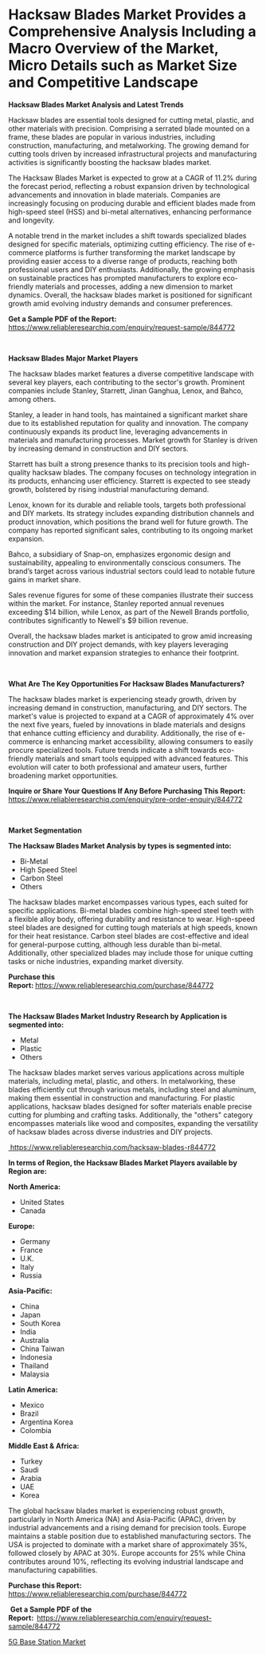 <p><h1>Hacksaw Blades Market Provides a Comprehensive Analysis Including a Macro Overview of the Market, Micro Details such as Market Size and Competitive Landscape</h1></p><p><strong>Hacksaw Blades Market Analysis and Latest Trends</strong></p>
<p><p>Hacksaw blades are essential tools designed for cutting metal, plastic, and other materials with precision. Comprising a serrated blade mounted on a frame, these blades are popular in various industries, including construction, manufacturing, and metalworking. The growing demand for cutting tools driven by increased infrastructural projects and manufacturing activities is significantly boosting the hacksaw blades market.</p><p>The Hacksaw Blades Market is expected to grow at a CAGR of 11.2% during the forecast period, reflecting a robust expansion driven by technological advancements and innovation in blade materials. Companies are increasingly focusing on producing durable and efficient blades made from high-speed steel (HSS) and bi-metal alternatives, enhancing performance and longevity.</p><p>A notable trend in the market includes a shift towards specialized blades designed for specific materials, optimizing cutting efficiency. The rise of e-commerce platforms is further transforming the market landscape by providing easier access to a diverse range of products, reaching both professional users and DIY enthusiasts. Additionally, the growing emphasis on sustainable practices has prompted manufacturers to explore eco-friendly materials and processes, adding a new dimension to market dynamics. Overall, the hacksaw blades market is positioned for significant growth amid evolving industry demands and consumer preferences.</p></p>
<p><strong>Get a Sample PDF of the Report:&nbsp;</strong> <a href="https://www.reliableresearchiq.com/enquiry/request-sample/844772?utm_campaign=2200&utm_medium=2&utm_source=Github&utm_content=ia&utm_term=17022025&utm_id=hacksaw-blades">https://www.reliableresearchiq.com/enquiry/request-sample/844772</a></p>
<p>&nbsp;</p>
<p><strong>Hacksaw Blades Major Market Players</strong></p>
<p><p>The hacksaw blades market features a diverse competitive landscape with several key players, each contributing to the sector's growth. Prominent companies include Stanley, Starrett, Jinan Ganghua, Lenox, and Bahco, among others.</p><p>Stanley, a leader in hand tools, has maintained a significant market share due to its established reputation for quality and innovation. The company continuously expands its product line, leveraging advancements in materials and manufacturing processes. Market growth for Stanley is driven by increasing demand in construction and DIY sectors.</p><p>Starrett has built a strong presence thanks to its precision tools and high-quality hacksaw blades. The company focuses on technology integration in its products, enhancing user efficiency. Starrett is expected to see steady growth, bolstered by rising industrial manufacturing demand.</p><p>Lenox, known for its durable and reliable tools, targets both professional and DIY markets. Its strategy includes expanding distribution channels and product innovation, which positions the brand well for future growth. The company has reported significant sales, contributing to its ongoing market expansion.</p><p>Bahco, a subsidiary of Snap-on, emphasizes ergonomic design and sustainability, appealing to environmentally conscious consumers. The brand’s target across various industrial sectors could lead to notable future gains in market share.</p><p>Sales revenue figures for some of these companies illustrate their success within the market. For instance, Stanley reported annual revenues exceeding $14 billion, while Lenox, as part of the Newell Brands portfolio, contributes significantly to Newell's $9 billion revenue.</p><p>Overall, the hacksaw blades market is anticipated to grow amid increasing construction and DIY project demands, with key players leveraging innovation and market expansion strategies to enhance their footprint.</p></p>
<p>&nbsp;</p>
<p><strong>What Are The Key Opportunities For Hacksaw Blades Manufacturers?</strong></p>
<p><p>The hacksaw blades market is experiencing steady growth, driven by increasing demand in construction, manufacturing, and DIY sectors. The market's value is projected to expand at a CAGR of approximately 4% over the next five years, fueled by innovations in blade materials and designs that enhance cutting efficiency and durability. Additionally, the rise of e-commerce is enhancing market accessibility, allowing consumers to easily procure specialized tools. Future trends indicate a shift towards eco-friendly materials and smart tools equipped with advanced features. This evolution will cater to both professional and amateur users, further broadening market opportunities.</p></p>
<p><strong>Inquire or Share Your Questions If Any Before Purchasing This Report:</strong> <a href="https://www.reliableresearchiq.com/enquiry/pre-order-enquiry/844772?utm_campaign=2200&utm_medium=2&utm_source=Github&utm_content=ia&utm_term=17022025&utm_id=hacksaw-blades">https://www.reliableresearchiq.com/enquiry/pre-order-enquiry/844772</a></p>
<p>&nbsp;</p>
<p><strong>Market Segmentation</strong></p>
<p><strong>The Hacksaw Blades Market Analysis by types is segmented into:</strong></p>
<p><ul><li>Bi-Metal</li><li>High Speed Steel</li><li>Carbon Steel</li><li>Others</li></ul></p>
<p><p>The hacksaw blades market encompasses various types, each suited for specific applications. Bi-metal blades combine high-speed steel teeth with a flexible alloy body, offering durability and resistance to wear. High-speed steel blades are designed for cutting tough materials at high speeds, known for their heat resistance. Carbon steel blades are cost-effective and ideal for general-purpose cutting, although less durable than bi-metal. Additionally, other specialized blades may include those for unique cutting tasks or niche industries, expanding market diversity.</p></p>
<p><strong>Purchase this Report:&nbsp;</strong><a href="https://www.reliableresearchiq.com/purchase/844772?utm_campaign=2200&utm_medium=2&utm_source=Github&utm_content=ia&utm_term=17022025&utm_id=hacksaw-blades">https://www.reliableresearchiq.com/purchase/844772</a></p>
<p>&nbsp;</p>
<p><strong>The Hacksaw Blades Market Industry Research by Application is segmented into:</strong></p>
<p><ul><li>Metal</li><li>Plastic</li><li>Others</li></ul></p>
<p><p>The hacksaw blades market serves various applications across multiple materials, including metal, plastic, and others. In metalworking, these blades efficiently cut through various metals, including steel and aluminum, making them essential in construction and manufacturing. For plastic applications, hacksaw blades designed for softer materials enable precise cutting for plumbing and crafting tasks. Additionally, the "others" category encompasses materials like wood and composites, expanding the versatility of hacksaw blades across diverse industries and DIY projects.</p></p>
<p><a href="https://www.reliableresearchiq.com/hacksaw-blades-r844772?utm_campaign=2200&utm_medium=2&utm_source=Github&utm_content=ia&utm_term=17022025&utm_id=hacksaw-blades">&nbsp;https://www.reliableresearchiq.com/hacksaw-blades-r844772</a></p>
<p><strong>In terms of Region, the Hacksaw Blades Market Players available by Region are:</strong></p>
<p>
    <p> <strong> North America: </strong>
        <ul>
            <li>United States</li>
            <li>Canada</li>
        </ul>
        </p> 
    <p> <strong> Europe: </strong>
        <ul>
            <li>Germany</li>
            <li>France</li>
            <li>U.K.</li>
            <li>Italy</li>
            <li>Russia</li>
        </ul>
        </p> 
    <p> <strong> Asia-Pacific: </strong>
        <ul>
            <li>China</li>
            <li>Japan</li>
            <li>South Korea</li>
            <li>India</li>
            <li>Australia</li>
            <li>China Taiwan</li>
            <li>Indonesia</li>
            <li>Thailand</li>
            <li>Malaysia</li>
        </ul>
        </p> 
    <p> <strong> Latin America: </strong>
        <ul>
            <li>Mexico</li>
            <li>Brazil</li>
            <li>Argentina Korea</li>
            <li>Colombia</li>
        </ul>
        </p> 
    <p> <strong> Middle East & Africa: </strong>
        <ul>
            <li>Turkey</li>
            <li>Saudi</li>
            <li>Arabia</li>
            <li>UAE</li>
            <li>Korea</li>
        </ul>
    </p>
    </p>
<p><p>The global hacksaw blades market is experiencing robust growth, particularly in North America (NA) and Asia-Pacific (APAC), driven by industrial advancements and a rising demand for precision tools. Europe maintains a stable position due to established manufacturing sectors. The USA is projected to dominate with a market share of approximately 35%, followed closely by APAC at 30%. Europe accounts for 25% while China contributes around 10%, reflecting its evolving industrial landscape and manufacturing capabilities.</p></p>
<p><strong>Purchase this Report: </strong><a href="https://www.reliableresearchiq.com/purchase/844772?utm_campaign=2200&utm_medium=2&utm_source=Github&utm_content=ia&utm_term=17022025&utm_id=hacksaw-blades">https://www.reliableresearchiq.com/purchase/844772</a></p>
<p>&nbsp;<strong>Get a Sample PDF of the Report:&nbsp;&nbsp;</strong><a href="https://www.reliableresearchiq.com/enquiry/request-sample/844772?utm_campaign=2200&utm_medium=2&utm_source=Github&utm_content=ia&utm_term=17022025&utm_id=hacksaw-blades">https://www.reliableresearchiq.com/enquiry/request-sample/844772</a></p>
<p><strong></strong></p>
<p><p><a href="https://github.com/shondapmbau/Market-Research-Report-List-1/blob/main/5g-base-station-market.md?utm_campaign=2200&utm_medium=2&utm_source=Github&utm_content=ia&utm_term=17022025&utm_id=hacksaw-blades">5G Base Station Market</a></p></p>